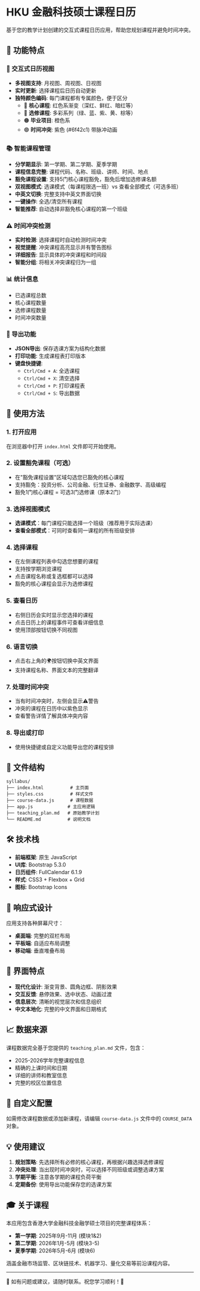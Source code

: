 # HKU 金融科技硕士课程日历

基于您的教学计划创建的交互式课程日历应用，帮助您规划课程并避免时间冲突。

## 🎯 功能特点

### 📅 交互式日历视图
- **多视图支持**: 月视图、周视图、日视图
- **实时更新**: 选择课程后日历自动更新
- **独特颜色编码**: 每门课程都有专属颜色，便于区分
  - 🔴 **核心课程**: 红色系渐变（深红、鲜红、暗红等）
  - 🌈 **选修课程**: 多彩系列（绿、蓝、紫、黄、棕等）
  - 🟠 **毕业项目**: 橙色系
  - 🟣 **时间冲突**: 紫色 (#6f42c1) 带脉冲动画

### 📚 智能课程管理
- **分学期显示**: 第一学期、第二学期、夏季学期
- **课程信息完整**: 课程代码、名称、班级、讲师、时间、地点
- **豁免课程设置**: 支持5门核心课程豁免，豁免后增加选修课名额
- **双视图模式**: 选课模式（每课程限选一班）vs 查看全部模式（可选多班）
- **中英文切换**: 完整支持中英文界面切换
- **一键操作**: 全选/清空所有课程
- **智能推荐**: 自动选择非豁免核心课程的第一个班级

### ⚠️ 时间冲突检测
- **实时检测**: 选择课程时自动检测时间冲突
- **视觉提醒**: 冲突课程高亮显示并有警告图标
- **详细报告**: 显示具体的冲突课程和时间段
- **智能分组**: 将相关冲突课程归为一组

### 📊 统计信息
- 已选课程总数
- 核心课程数量
- 选修课程数量
- 时间冲突数量

### 💾 导出功能
- **JSON导出**: 保存选课方案为结构化数据
- **打印功能**: 生成课程表打印版本
- **键盘快捷键**: 
  - `Ctrl/Cmd + A`: 全选课程
  - `Ctrl/Cmd + X`: 清空选择
  - `Ctrl/Cmd + P`: 打印课程表
  - `Ctrl/Cmd + S`: 导出数据

## 🚀 使用方法

### 1. 打开应用
在浏览器中打开 `index.html` 文件即可开始使用。

### 2. 设置豁免课程（可选）
- 在"豁免课程设置"区域勾选您已豁免的核心课程
- 支持豁免：投资分析、公司金融、衍生证券、金融数学、高级编程
- 豁免1门核心课程 = 可选3门选修课（原本2门）

### 3. 选择视图模式
- **选课模式**：每门课程只能选择一个班级（推荐用于实际选课）
- **查看全部模式**：可同时查看同一课程的所有班级安排

### 4. 选择课程
- 在左侧课程列表中勾选您想要的课程
- 支持按学期浏览课程
- 点击课程名称或复选框都可以选择
- 豁免的核心课程会显示为选修课程

### 5. 查看日历
- 右侧日历会实时显示您选择的课程
- 点击日历上的课程事件可查看详细信息
- 使用顶部按钮切换不同视图

### 6. 语言切换
- 点击右上角的🌍按钮切换中英文界面
- 支持课程名称、界面文本的完整翻译

### 7. 处理时间冲突
- 当有时间冲突时，左侧会显示⚠️警告
- 冲突的课程在日历中以紫色显示
- 查看警告详情了解具体冲突内容

### 8. 导出或打印
- 使用快捷键或自定义功能导出您的课程安排

## 📂 文件结构

```
syllabus/
├── index.html          # 主页面
├── styles.css          # 样式文件
├── course-data.js      # 课程数据
├── app.js             # 主应用逻辑
├── teaching_plan.md   # 原始教学计划
└── README.md          # 说明文档
```

## 🛠️ 技术栈

- **前端框架**: 原生 JavaScript
- **UI库**: Bootstrap 5.3.0
- **日历组件**: FullCalendar 6.1.9
- **样式**: CSS3 + Flexbox + Grid
- **图标**: Bootstrap Icons

## 📱 响应式设计

应用支持各种屏幕尺寸：
- **桌面端**: 完整的双栏布局
- **平板端**: 自适应布局调整
- **移动端**: 垂直堆叠布局

## 🎨 界面特点

- **现代化设计**: 渐变背景、圆角边框、阴影效果
- **交互反馈**: 悬停效果、选中状态、动画过渡
- **信息层次**: 清晰的视觉层次和信息组织
- **中文本地化**: 完整的中文界面和日期格式

## 📈 数据来源

课程数据完全基于您提供的 `teaching_plan.md` 文件，包含：
- 2025-2026学年完整课程信息
- 精确的上课时间和日期
- 详细的讲师和教室信息
- 完整的校区位置信息

## 🔧 自定义配置

如需修改课程数据或添加新课程，请编辑 `course-data.js` 文件中的 `COURSE_DATA` 对象。

## 💡 使用建议

1. **规划策略**: 先选择所有必修的核心课程，再根据兴趣选择选修课程
2. **冲突处理**: 当出现时间冲突时，可以选择不同班级或调整选课方案
3. **学期平衡**: 注意各学期的课程负荷平衡
4. **定期备份**: 使用导出功能保存您的选课方案

## 🎓 关于课程

本应用包含香港大学金融科技金融学硕士项目的完整课程体系：
- **第一学期**: 2025年9月-11月 (模块1&2)
- **第二学期**: 2026年1月-5月 (模块3-5)  
- **夏季学期**: 2026年5月-6月 (模块6)

涵盖金融市场监管、区块链技术、机器学习、量化交易等前沿课程内容。

---

📧 如有问题或建议，请随时联系。祝您学习顺利！🎉
